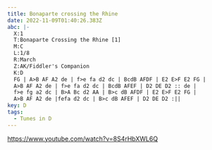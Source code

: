 ```yaml
---
title: Bonaparte crossing the Rhine
date: 2022-11-09T01:40:26.383Z
abc: |-
  X:1
  T:Bonaparte Crossing the Rhine [1]
  M:C
  L:1/8
  R:March
  Z:AK/Fiddler's Companion
  K:D
  FG | A>B AF A2 de | f>e fa d2 dc | BcdB AFDF | E2 E>F E2 FG | 
  A>B AF A2 de | f>e fa d2 dc | BcdB AFEF | D2 DE D2 :: de |
  f>e fg a2 dc | B>A Bc d2 AA | B>c dB AFDF | E2 E>F E2 FG | 
  A>B AF A2 de |fefa d2 dc | B>c dB AFEF | D2 DE D2 :||
key: D
tags:
  - Tunes in D
---
```

https://www.youtube.com/watch?v=8S4rHbXWL6Q